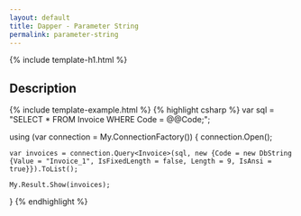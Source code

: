 ```yaml
---
layout: default
title: Dapper - Parameter String 
permalink: parameter-string
---
```


{% include template-h1.html %}

## Description

{% include template-example.html %} {% highlight csharp %}
var sql = "SELECT * FROM Invoice WHERE Code = @@Code;";

using (var connection = My.ConnectionFactory())
{
	connection.Open();

	var invoices = connection.Query<Invoice>(sql, new {Code = new DbString {Value = "Invoice_1", IsFixedLength = false, Length = 9, IsAnsi = true}}).ToList();

	My.Result.Show(invoices);
}
{% endhighlight %}
